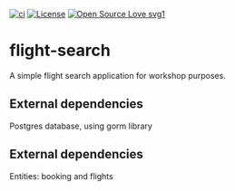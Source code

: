 [![ci](https://github.com/oktant/flight-search/workflows/test/badge.svg)](https://github.com/oktant/flight-search/actions?query=workflow%3Atest)
[![License](https://img.shields.io/badge/License-Apache%202.0-blue.svg)](https://opensource.org/licenses/Apache-2.0)
[![Open Source Love svg1](https://badges.frapsoft.com/os/v1/open-source.svg?v=103)](https://github.com/ellerbrock/open-source-badges/)

# flight-search 
A simple flight search application for workshop purposes. 

## External dependencies
Postgres database, using gorm library

## External dependencies
Entities: booking and flights



